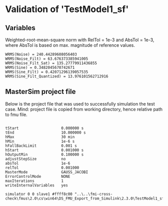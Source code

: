 # Validation of 'TestModel1_sf'

## Variables
Weighted-root-mean-square norm with RelTol = 1e-3 and AbsTol = 1e-3, where
AbsTol is based on max. magnitude of reference values.

```
WRMS(Noise) = 240.44289608056403
WRMS(Noise_Filt) = 63.676373385941005
WRMS(Noise_Filt_Sat) = 135.27779911436855
WRMS(Sine) = 0.3482045670742671
WRMS(Sine_Filt) = 0.42071296139057535
WRMS(Sine_Filt_Quantized) = 13.976101562712916
```

## MasterSim project file

Below is the project file that was used to successfully simulation the test case.
Mind: project file is copied from working directory, hence relative path to fmu file.

```

tStart                   0.000000 s
tEnd                     10.000000 s
hMax                     30 min
hMin                     1e-6 s
hFallBackLimit           0.001 s
hStart                   0.001000 s
hOutputMin               0.100000 s
adjustStepSize           no
absTol                   1e-6
relTol                   0.001000
MasterMode               GAUSS_JACOBI
ErrorControlMode         NONE
maxIterations            1
writeInternalVariables   yes

simulator 0 0 slave1 #ffff8c00 "..\..\fmi-cross-check\fmus\2.0\cs\win64\DS_FMU_Export_from_Simulink\2.3.0\TestModel1_sf\TestModel1_sf.fmu"


```

